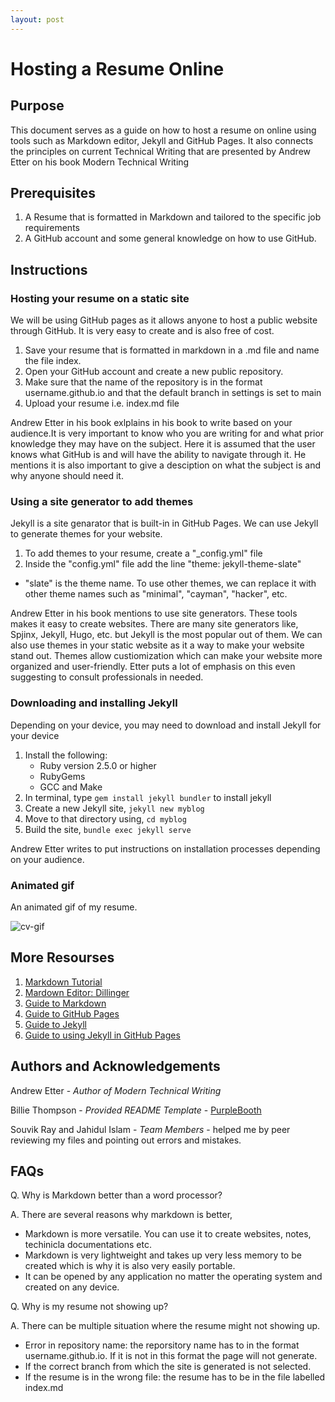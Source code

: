```yaml
---
layout: post
---
```


# Hosting a Resume Online
## Purpose
This document serves as a guide on how to host a resume on online using tools such as Markdown editor, Jekyll and GitHub Pages. It also connects the principles on current Technical Writing that are presented by Andrew Etter on his book Modern Technical Writing



## Prerequisites
1. A Resume that is formatted in Markdown and tailored to the specific job requirements
2. A GitHub account and some general knowledge on how to use GitHub.



## Instructions
### Hosting your resume on a static site
We will be using GitHub pages as it allows anyone to host a public website through GitHub. It is very easy to create and is also free of cost.

1. Save your resume that is formatted in markdown in a .md file and name the file index.
2. Open your GitHub account and create a new public repository.
3. Make sure that the name of the repository is in the format username.github.io and that the default branch in settings is set to main
4. Upload your resume i.e. index.md file

Andrew Etter in his book exlplains in his book to write based on your audience.It is very important to know who you are writing for and what prior knowledge they may have on the subject. Here it is assumed that the user knows what GitHub is and will have the ability to navigate through it. He mentions it is also important to give a desciption on what the subject is and why anyone should need it.
   

### Using a site generator to add themes
Jekyll is a site genarator that is built-in in GitHub Pages. We can use Jekyll to generate themes for your website.

1. To add themes to your resume, create a "_config.yml" file
2. Inside the "config.yml" file add the line "theme: jekyll-theme-slate"
  - "slate" is the theme name. To use other themes, we can replace it with other theme names such as "minimal", "cayman", "hacker", etc.

Andrew Etter in his book mentions to use site generators. These tools makes it easy to create websites. There are many site generators like, Spjinx, Jekyll, Hugo, etc. but Jekyll is the most popular out of them. We  can also use themes in your static website as it a way to make your website stand out. Themes allow custiomization which can make your website more organized and user-friendly. Etter puts a lot of emphasis on this even suggesting to consult professionals in needed.


### Downloading and installing Jekyll
Depending on your device, you may need to download and install Jekyll for your device

1. Install the following:
   - Ruby version 2.5.0 or higher
   - RubyGems
   - GCC and Make
2. In terminal, type ``gem install jekyll bundler`` to install jekyll
3. Create a new Jekyll site, ``jekyll new myblog``
4. Move to that directory using, ``cd myblog``
5. Build the site, ``bundle exec jekyll serve``

Andrew Etter writes to put instructions on installation processes depending on your audience.
   

### Animated gif
An animated gif of my resume.

![cv-gif](https://i.makeagif.com/media/3-07-2024/QaYIpx.gif)



## More Resourses
1. [Markdown Tutorial](https://www.markdowntutorial.com/)
2. [Mardown Editor: Dillinger](https://dillinger.io)
3. [Guide to Markdown](https://www.markdownguide.org/getting-started/)
4. [Guide to GitHub Pages](https://docs.github.com/en/pages/quickstart)
5. [Guide to Jekyll](https://jekyllrb.com/docs/)
6. [Guide to using Jekyll in  GitHub Pages](https://docs.github.com/en/pages/setting-up-a-github-pages-site-with-jekyll/about-github-pages-and-jekyll)



## Authors and Acknowledgements
Andrew Etter - *Author of Modern Technical Writing*

Billie Thompson - *Provided README Template* - [PurpleBooth](https://github.com/PurpleBooth)

Souvik Ray and Jahidul Islam - *Team Members* - helped me by peer reviewing my files and pointing out errors and mistakes. 



## FAQs
Q. Why is Markdown better than a word processor?

A.  There are several reasons why markdown is better,
   - Markdown is more versatile. You can use it to create websites, notes, techinicla documentations etc.
   - Markdown is very lightweight and takes up very less memory to be created which is why it is also very easily portable.
   - It can be opened by any application no matter the operating system and created on any device.
       

Q. Why is my resume not showing up?

A. There can be multiple situation where the resume might not showing up. 
  - Error in repository name: the reporsitory name has to in the format username.github.io. If it is not in this format the      page will not generate.
  - If the correct branch from which the site is generated is not selected.
  - If the resume is in the wrong file: the resume has to be in the file labelled index.md 

